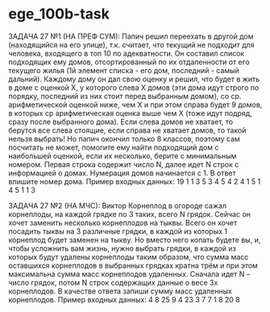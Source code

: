 # ege_100b-task
ЗАДАЧА 27 №1 (НА ПРЕФ СУМ):
Папич решил переехать в другой дом (находящийся на его улице), т.к. считает, что текущий не подходит для человека, входящего в топ 10 по адекватности. Он составил список подходящих ему домов, отсортированный по их отдаленности от его текущего жилья (1й элемент списка - его дом, последний - самый дальний).
Каждому дому он дал свою оценку и решил, что будет в жить в доме с оценкой Х, у которого слева Х домов (эти дома идут строго по порядку, последний из них стоит перед выбранным домом), со ср. арифметической оценкой ниже, чем Х и при этом справа будет 9 домов, в которых ср арифметическая оценка выше чем Х (тоже идут подряд, сразу после выбранного дома). Если слева домов не хватает, то берутся все слева стоящие, если справа не хватает домов, то такой нельзя выбрать!
     Но папич окончил только 8 классов, поэтому сам посчитать не может, помогите ему найти подходящий дом с наибольшей оценкой, если их несколько, берите с минимальным номером.
Первая строка содержит число N, далее идет N строк с информацией о домах. Нумерация домов начинается с 1. В ответ впишите номер дома.
Пример входных данных:
19
1
1
3
5
3
4
5
4
2
4
1
5
1
4
5
1
1
3


ЗАДАЧА 27 №2 (НА МЧС):
Виктор Корнеплод в огороде сажал корнеплоды, на каждой грядке по 3 таких, всего N грядок. Сейчас он хочет заменить несколько корнеплодов на тыквы. Всего он хочет посадить тыквы на 3 различные грядки, в каждой из которых 1 корнеплод будет заменен на тыкву. Но вместо него копать будете вы, и, чтобы усложнить вам жизнь, нужно выбрать грядки, в каждой из которых будут удалены корнеплоды таким образом, что сумма масс оставшихся корнеплодов в выбранных грядках кратна трём и при этом максимальна сумма масс корнеплодов удаленных.
	Сначала идет N – число грядок, потом N строк содержащих данные о весе 3х корнеплодов.
В качестве ответа запиши сумму масс удаленных корнеплодов.
Пример входных данных:
4
8 25 9
4 23 3
7 7 1
8 20 8



